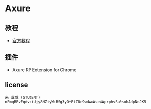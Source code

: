 # Axure

## 教程

- [官方教程](https://www.axure.com/support/training/core/1-basics)

## 插件

- Axure RP Extension for Chrome

## license
```
米 业成 (STUDENT)   nFmqBBvEqdvbiUjy8NZiyWiRSg3yO+PtZ8c9wdwxWse4WprphvSu9sohAdpNnJK5
````